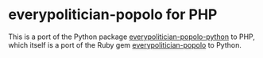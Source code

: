 # everypolitician-popolo for PHP

This is a port of the Python package [everypolitician-popolo-python](https://github.com/everypolitician/everypolitician-popolo-python) to PHP, which itself is a port of the Ruby gem [everypolitician-popolo](https://github.com/everypolitician/everypolitician-popolo) to Python.
